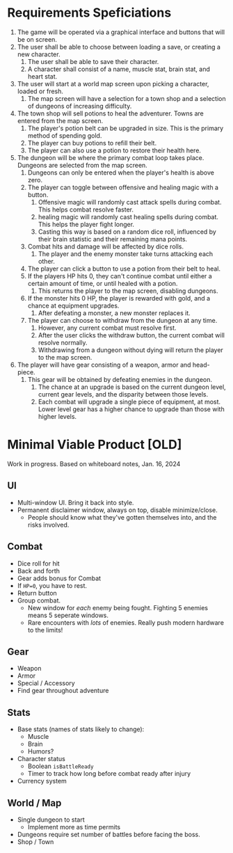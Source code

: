 # Requirements Speficiations

1. The game will be operated via a graphical interface and buttons that will be on screen.
2. The user shall be able to choose between loading a save, or creating a new character.
    1. The user shall be able to save their character.
    2. A character shall consist of a name, muscle stat, brain stat, and heart stat.
3. The user will start at a world map screen upon picking a character, loaded or fresh.
    1. The map screen will have a selection for a town shop and a selection of dungeons of increasing difficulty.
4. The town shop will sell potions to heal the adventurer.  Towns are entered from the map screen.
    1. The player's potion belt can be upgraded in size.  This is the primary method of spending gold.
    2. The player can buy potions to refill their belt.
    3. The player can also use a potion to restore their health here.
5. The dungeon will be where the primary combat loop takes place.  Dungeons are selected from the map screen.
    1. Dungeons can only be entered when the player's health is above zero.
    2. The player can toggle between offensive and healing magic with a button.
        1. Offensive magic will randomly cast attack spells during combat.  This helps combat resolve faster.
        2. healing magic will randomly cast healing spells during combat.  This helps the player fight longer.
        3. Casting this way is based on a random dice roll, influenced by their brain statistic and their remaining mana points.
    3. Combat hits and damage will be affected by dice rolls.
        1. The player and the enemy monster take turns attacking each other.
    4. The player can click a button to use a potion from their belt to heal.
    5. If the players HP hits 0, they can't continue combat until either a certain amount of time, or until healed with a potion.
        1. This returns the player to the map screen, disabling dungeons.
    6. If the monster hits 0 HP, the player is rewarded with gold, and a chance at equipment upgrades.
        1. After defeating a monster, a new monster replaces it.
    7. The player can choose to withdraw from the dungeon at any time.
        1. However, any current combat must resolve first.  
        2. After the user clicks the withdraw button, the current combat will resolve normally.
        3. Withdrawing from a dungeon without dying will return the player to the map screen.
6. The player will have gear consisting of a weapon, armor and head-piece.
    1. This gear will be obtained by defeating enemies in the dungeon.
        1. The chance at an upgrade is based on the current dungeon level, current gear levels, and the disparity between those levels.
        2. Each combat will upgrade a single piece of equipment, at most.  Lower level gear has a higher chance to upgrade than those with higher levels.

# Minimal Viable Product [OLD]

Work in progress.  Based on whiteboard notes, Jan. 16, 2024

## UI

- Multi-window UI.  Bring it back into style.
- Permanent disclaimer window, always on top, disable minimize/close.
  - People should know what they've gotten themselves into, and the risks involved.

## Combat

- Dice roll for hit
- Back and forth
- Gear adds bonus for Combat
- If `HP=0`, you have to rest.
- Return button
- Group combat.
  - New window for *each* enemy being fought.  Fighting 5 enemies means 5 seperate windows.
  - Rare encounters with *lots* of enemies.  Really push modern hardware to the limits!

## Gear

- Weapon
- Armor
- Special / Accessory
- Find gear throughout adventure

## Stats

- Base stats (names of stats likely to change):
  - Muscle
  - Brain
  - Humors?
- Character status
  - Boolean `isBattleReady`
  - Timer to track how long before combat ready after injury
- Currency system

## World / Map

- Single dungeon to start
  - Implement more as time permits
- Dungeons require set number of battles before facing the boss.
- Shop / Town
